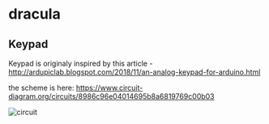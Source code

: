 # dracula
## Keypad ##
Keypad is originaly inspired by this article - http://ardupiclab.blogspot.com/2018/11/an-analog-keypad-for-arduino.html

the scheme is here: https://www.circuit-diagram.org/circuits/8986c96e04014695b8a6819769c00b03

![circuit](https://user-images.githubusercontent.com/106373178/199549207-80de450c-9685-4aab-9824-961afdc35ae3.png)

